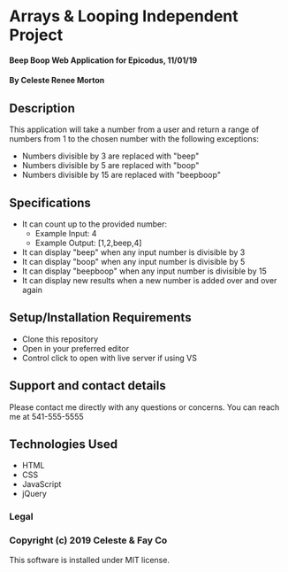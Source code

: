 # Arrays & Looping Independent Project
#### Beep Boop Web Application for Epicodus, 11/01/19
#### By Celeste Renee Morton
## Description
This application will take a number from a user and return a range of numbers from 1 to the chosen number with the following exceptions:
* Numbers divisible by 3 are replaced with "beep"
* Numbers divisible by 5 are replaced with "boop"
* Numbers divisible by 15 are replaced with "beepboop"
## Specifications
* It can count up to the provided number:
  * Example Input: 4
  * Example Output: [1,2,beep,4]
* It can display "beep" when any input number is divisible by 3
* It can display "boop" when any input number is divisible by 5
* It can display "beepboop" when any input number is divisible by 15
* It can display new results when a new number is added over and over again
## Setup/Installation Requirements
* Clone this repository
* Open in your preferred editor
* Control click to open with live server if using VS
## Support and contact details
Please contact me directly with any questions or concerns. You can reach me at 541-555-5555
## Technologies Used
* HTML
* CSS
* JavaScript
* jQuery
### Legal
### Copyright (c) 2019 Celeste & Fay Co
This software is installed under MIT license.